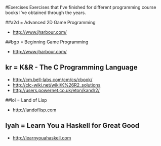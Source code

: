 #Exercises
Exercises that I've finished for different programming course books I've obtained through the years.

##a2d = Advanced 2D Game Programming
* http://www.jharbour.com/

##bgp = Beginning Game Programming
* http://www.jharbour.com/

## kr = K&R - The C Programming Language
* http://cm.bell-labs.com/cm/cs/cbook/
* http://clc-wiki.net/wiki/K%26R2_solutions
* http://users.powernet.co.uk/eton/kandr2/

##lol = Land of Lisp
* http://landoflisp.com

## lyah = Learn You a Haskell for Great Good
* http://learnyouahaskell.com